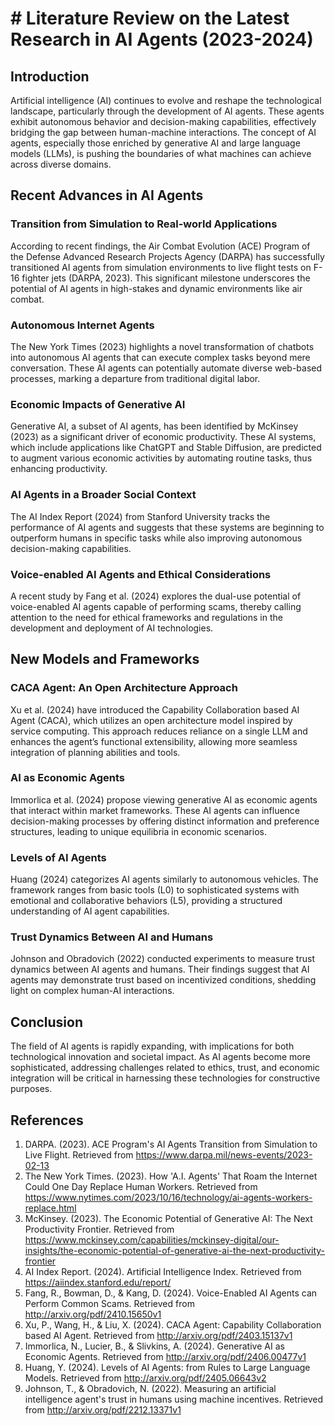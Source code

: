 # # Literature Review on the Latest Research in AI Agents (2023-2024)

## Introduction
Artificial intelligence (AI) continues to evolve and reshape the technological landscape, particularly through the development of AI agents. These agents exhibit autonomous behavior and decision-making capabilities, effectively bridging the gap between human-machine interactions. The concept of AI agents, especially those enriched by generative AI and large language models (LLMs), is pushing the boundaries of what machines can achieve across diverse domains.

## Recent Advances in AI Agents

### Transition from Simulation to Real-world Applications
According to recent findings, the Air Combat Evolution (ACE) Program of the Defense Advanced Research Projects Agency (DARPA) has successfully transitioned AI agents from simulation environments to live flight tests on F-16 fighter jets (DARPA, 2023). This significant milestone underscores the potential of AI agents in high-stakes and dynamic environments like air combat.

### Autonomous Internet Agents
The New York Times (2023) highlights a novel transformation of chatbots into autonomous AI agents that can execute complex tasks beyond mere conversation. These AI agents can potentially automate diverse web-based processes, marking a departure from traditional digital labor.

### Economic Impacts of Generative AI
Generative AI, a subset of AI agents, has been identified by McKinsey (2023) as a significant driver of economic productivity. These AI systems, which include applications like ChatGPT and Stable Diffusion, are predicted to augment various economic activities by automating routine tasks, thus enhancing productivity.

### AI Agents in a Broader Social Context
The AI Index Report (2024) from Stanford University tracks the performance of AI agents and suggests that these systems are beginning to outperform humans in specific tasks while also improving autonomous decision-making capabilities.

### Voice-enabled AI Agents and Ethical Considerations
A recent study by Fang et al. (2024) explores the dual-use potential of voice-enabled AI agents capable of performing scams, thereby calling attention to the need for ethical frameworks and regulations in the development and deployment of AI technologies.

## New Models and Frameworks

### CACA Agent: An Open Architecture Approach
Xu et al. (2024) have introduced the Capability Collaboration based AI Agent (CACA), which utilizes an open architecture model inspired by service computing. This approach reduces reliance on a single LLM and enhances the agent’s functional extensibility, allowing more seamless integration of planning abilities and tools.

### AI as Economic Agents
Immorlica et al. (2024) propose viewing generative AI as economic agents that interact within market frameworks. These AI agents can influence decision-making processes by offering distinct information and preference structures, leading to unique equilibria in economic scenarios.

### Levels of AI Agents
Huang (2024) categorizes AI agents similarly to autonomous vehicles. The framework ranges from basic tools (L0) to sophisticated systems with emotional and collaborative behaviors (L5), providing a structured understanding of AI agent capabilities.

### Trust Dynamics Between AI and Humans
Johnson and Obradovich (2022) conducted experiments to measure trust dynamics between AI agents and humans. Their findings suggest that AI agents may demonstrate trust based on incentivized conditions, shedding light on complex human-AI interactions.

## Conclusion
The field of AI agents is rapidly expanding, with implications for both technological innovation and societal impact. As AI agents become more sophisticated, addressing challenges related to ethics, trust, and economic integration will be critical in harnessing these technologies for constructive purposes.

## References
1. DARPA. (2023). ACE Program's AI Agents Transition from Simulation to Live Flight. Retrieved from https://www.darpa.mil/news-events/2023-02-13
2. The New York Times. (2023). How 'A.I. Agents' That Roam the Internet Could One Day Replace Human Workers. Retrieved from https://www.nytimes.com/2023/10/16/technology/ai-agents-workers-replace.html
3. McKinsey. (2023). The Economic Potential of Generative AI: The Next Productivity Frontier. Retrieved from https://www.mckinsey.com/capabilities/mckinsey-digital/our-insights/the-economic-potential-of-generative-ai-the-next-productivity-frontier
4. AI Index Report. (2024). Artificial Intelligence Index. Retrieved from https://aiindex.stanford.edu/report/
5. Fang, R., Bowman, D., & Kang, D. (2024). Voice-Enabled AI Agents can Perform Common Scams. Retrieved from http://arxiv.org/pdf/2410.15650v1
6. Xu, P., Wang, H., & Liu, X. (2024). CACA Agent: Capability Collaboration based AI Agent. Retrieved from http://arxiv.org/pdf/2403.15137v1
7. Immorlica, N., Lucier, B., & Slivkins, A. (2024). Generative AI as Economic Agents. Retrieved from http://arxiv.org/pdf/2406.00477v1
8. Huang, Y. (2024). Levels of AI Agents: from Rules to Large Language Models. Retrieved from http://arxiv.org/pdf/2405.06643v2
9. Johnson, T., & Obradovich, N. (2022). Measuring an artificial intelligence agent's trust in humans using machine incentives. Retrieved from http://arxiv.org/pdf/2212.13371v1



